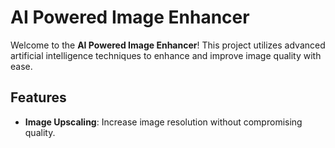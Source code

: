 # AI Powered Image Enhancer

Welcome to the **AI Powered Image Enhancer**! This project utilizes advanced artificial intelligence techniques to enhance and improve image quality with ease.

## Features

- **Image Upscaling**: Increase image resolution without compromising quality.
